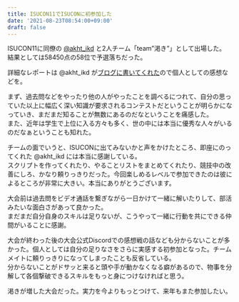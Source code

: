 ```yaml
---
title: ISUCON11でISUCONに初参加した
date: '2021-08-23T08:54:00+09:00'
draft: false
---
```


ISUCON11に同僚の [@akht_ikd](https://twitter.com/akht_ikd) と2人チーム「team”渇き”」として出場した。  
結果としては58450点の58位で予選落ちだった。

詳細なレポートは @akht_ikd が[ブログに書いてくれた](https://akhtikd.com/posts/2021-08-22-isucon11-qualify-result/)ので個人としての感想などを。

まず、過去問などをやったり他の人がやったことを調べるにつれて、自分の思っていた以上に幅広く深い知識が要求されるコンテストだということが明らかになっていき、まだまだ知ることが無数にあるのだなということを痛感した。  
また、近年は学生で上位に入る方々も多く、世の中には本当に優秀な人々がいるのだなぁということも知れた。

チームの面でいうと、ISUCONに出てみないかと声をかけたところ、即座にのってくれた @akht_ikd には本当に感謝している。  
スクリプトを作ってくれたり、やることリストをまとめてくれたり、競技中の改善にしろ、かなり頼りっきりだった。今回楽しめるレベルで参加できたのは彼によるところが非常に大きい。本当にありがとうございます。

大会前は過去問をビデオ通話を繋ぎながら一日かけて一緒に解いたりして、部活みたいな面白さがあって良かった。  
まだまだ自分自身のスキルは足りないが、こうやって一緒に行動を共にできる仲間がいることに感謝。

大会が終わった後の大会公式Discordでの感想戦の話なども分からないことが多かった。個人としては自分の足りなさをさらに実感する初参加となった。チームメイトに頼りっきりになってしまったことも反省している。  
分からないことがドサッと来ると頭や手が動かなくなる癖があるので、物事を分解して各個撃破できるスキルをもっと身につけなければと思う。  

渇きが増した大会だった。実力を今よりもっとつけて、来年もまた参加したい。
